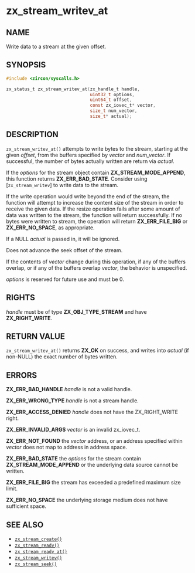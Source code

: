 # zx_stream_writev_at

## NAME

<!-- Updated by update-docs-from-fidl, do not edit. -->

Write data to a stream at the given offset.

## SYNOPSIS

<!-- Updated by update-docs-from-fidl, do not edit. -->

```c
#include <zircon/syscalls.h>

zx_status_t zx_stream_writev_at(zx_handle_t handle,
                                uint32_t options,
                                uint64_t offset,
                                const zx_iovec_t* vector,
                                size_t num_vector,
                                size_t* actual);
```

## DESCRIPTION

`zx_stream_writev_at()` attempts to write bytes to the stream, starting at the
given *offset*, from the buffers specified by *vector* and *num_vector*.
If successful, the number of bytes actually written are return via *actual*.

If the *options* for the stream object contain **ZX_STREAM_MODE_APPEND**, this
function returns **ZX_ERR_BAD_STATE**. Consider using [`zx_stream_writev`] to
write data to the stream.

If the write operation would write beyond the end of the stream, the function
will attempt to increase the content size of the stream in order to receive the
given data.  If the resize operation fails after some amount of data was
written to the stream, the function will return successfully.  If no bytes were
written to stream, the operation will return **ZX_ERR_FILE_BIG** or
**ZX_ERR_NO_SPACE**, as appropriate.

If a NULL *actual* is passed in, it will be ignored.

Does not advance the seek offset of the stream.

If the contents of *vector* change during this operation, if any of the buffers
overlap, or if any of the buffers overlap *vector*, the behavior is unspecified.

*options* is reserved for future use and must be 0.

## RIGHTS

<!-- Updated by update-docs-from-fidl, do not edit. -->

*handle* must be of type **ZX_OBJ_TYPE_STREAM** and have **ZX_RIGHT_WRITE**.

## RETURN VALUE

`zx_stream_writev_at()` returns **ZX_OK** on success, and writes into
*actual* (if non-NULL) the exact number of bytes written.

## ERRORS

**ZX_ERR_BAD_HANDLE**  *handle* is not a valid handle.

**ZX_ERR_WRONG_TYPE**  *handle* is not a stream handle.

**ZX_ERR_ACCESS_DENIED**  *handle* does not have the ZX_RIGHT_WRITE right.

**ZX_ERR_INVALID_ARGS** *vector* is an invalid zx_iovec_t.

**ZX_ERR_NOT_FOUND**  the *vector* address, or an address specified within
*vector* does not map to address in address space.

**ZX_ERR_BAD_STATE**  the *options* for the stream contain
**ZX_STREAM_MODE_APPEND** or the underlying data source cannot be written.

**ZX_ERR_FILE_BIG**  the stream has exceeded a predefined maximum size limit.

**ZX_ERR_NO_SPACE**  the underlying storage medium does not have sufficient space.

## SEE ALSO

 - [`zx_stream_create()`]
 - [`zx_stream_readv()`]
 - [`zx_stream_readv_at()`]
 - [`zx_stream_writev()`]
 - [`zx_stream_seek()`]

<!-- References updated by update-docs-from-fidl, do not edit. -->

[`zx_stream_create()`]: stream_create.md
[`zx_stream_readv()`]: stream_readv.md
[`zx_stream_readv_at()`]: stream_readv_at.md
[`zx_stream_writev()`]: stream_writev.md
[`zx_stream_seek()`]: stream_seek.md
